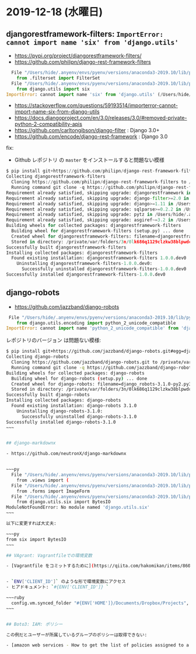 # 2019-12-18 (水曜日)

## djangorestframework-filters: `ImportError: cannot import name 'six' from 'django.utils'`

- https://pypi.org/project/djangorestframework-filters/
- https://github.com/philipn/django-rest-framework-filters

~~~python
  File "/Users/hide/.anyenv/envs/pyenv/versions/anaconda3-2019.10/lib/python3.7/site-packages/rest_framework_filters/__init__.py", line 3, in <module>
    from .filterset import FilterSet
  File "/Users/hide/.anyenv/envs/pyenv/versions/anaconda3-2019.10/lib/python3.7/site-packages/rest_framework_filters/filterset.py", line 8, in <module>
    from django.utils import six
ImportError: cannot import name 'six' from 'django.utils' (/Users/hide/.anyenv/envs/pyenv/versions/anaconda3-2019.10/lib/python3.7/site-packages/django/utils/__init__.py)
~~~

- https://stackoverflow.com/questions/59193514/importerror-cannot-import-name-six-from-django-utils
- https://docs.djangoproject.com/en/3.0/releases/3.0/#removed-private-python-2-compatibility-apis
- https://github.com/carltongibson/django-filter : Django 3.0+
- https://github.com/encode/django-rest-framework : Django 3.0

fix:

- Github レポジトリ の `master` をインストールすると問題ない模様

~~~py
$ pip install git+https://github.com/philipn/django-rest-framework-filters#egg=djangorestframework-filters -U
Collecting djangorestframework-filters
  Cloning https://github.com/philipn/django-rest-framework-filters to /private/var/folders/3n/0lk686q1129clzkw38blpwdc0000gp/T/pip-install-fglajf72/djangorestframework-filters
  Running command git clone -q https://github.com/philipn/django-rest-framework-filters /private/var/folders/3n/0lk686q1129clzkw38blpwdc0000gp/T/pip-install-fglajf72/djangorestframework-filters
Requirement already satisfied, skipping upgrade: djangorestframework in /Users/hide/.anyenv/envs/pyenv/versions/anaconda3-2019.10/lib/python3.7/site-packages (from djangorestframework-filters) (3.11.0)
Requirement already satisfied, skipping upgrade: django-filter>=2.0 in /Users/hide/.anyenv/envs/pyenv/versions/anaconda3-2019.10/lib/python3.7/site-packages (from djangorestframework-filters) (2.2.0)
Requirement already satisfied, skipping upgrade: django>=1.11 in /Users/hide/.anyenv/envs/pyenv/versions/anaconda3-2019.10/lib/python3.7/site-packages (from djangorestframework->djangorestframework-filters) (3.0)
Requirement already satisfied, skipping upgrade: sqlparse>=0.2.2 in /Users/hide/.anyenv/envs/pyenv/versions/anaconda3-2019.10/lib/python3.7/site-packages (from django>=1.11->djangorestframework->djangorestframework-filters) (0.3.0)
Requirement already satisfied, skipping upgrade: pytz in /Users/hide/.anyenv/envs/pyenv/versions/anaconda3-2019.10/lib/python3.7/site-packages (from django>=1.11->djangorestframework->djangorestframework-filters) (2019.3)
Requirement already satisfied, skipping upgrade: asgiref~=3.2 in /Users/hide/.anyenv/envs/pyenv/versions/anaconda3-2019.10/lib/python3.7/site-packages (from django>=1.11->djangorestframework->djangorestframework-filters) (3.2.3)
Building wheels for collected packages: djangorestframework-filters
  Building wheel for djangorestframework-filters (setup.py) ... done
  Created wheel for djangorestframework-filters: filename=djangorestframework_filters-1.0.0.dev0-cp37-none-any.whl size=20219 sha256=16be1d732f5e97c58b0e20126072ece21d2ca32b5786fb8d61a19c514baaf00f
  Stored in directory: /private/var/folders/3n/0lk686q1129clzkw38blpwdc0000gp/T/pip-ephem-wheel-cache-4l8au8gl/wheels/f0/b4/bb/3c390b5db3ab537b6c7d00225970fcfc26e243db850139495a
Successfully built djangorestframework-filters
Installing collected packages: djangorestframework-filters
  Found existing installation: djangorestframework-filters 1.0.0.dev0
    Uninstalling djangorestframework-filters-1.0.0.dev0:
      Successfully uninstalled djangorestframework-filters-1.0.0.dev0
Successfully installed djangorestframework-filters-1.0.0.dev0
~~~

## django-robots

- https://github.com/jazzband/django-robots

~~~~python
 File "/Users/hide/.anyenv/envs/pyenv/versions/anaconda3-2019.10/lib/python3.7/site-packages/robots/models.py", line 3, in <module>
    from django.utils.encoding import python_2_unicode_compatible
ImportError: cannot import name 'python_2_unicode_compatible' from 'django.utils.encoding' (/Users/hide/.anyenv/envs/pyenv/versions/anaconda3-2019.10/lib/python3.7/site-packages/django/utils/encoding.py)
~~~~

レポジトリのバージョン は問題ない模様:

~~~~bash
$ pip install git+https://github.com/jazzband/django-robots.git#egg=django-robots -U
Collecting django-robots
  Cloning https://github.com/jazzband/django-robots.git to /private/var/folders/3n/0lk686q1129clzkw38blpwdc0000gp/T/pip-install-p0gmqodq/django-robots
  Running command git clone -q https://github.com/jazzband/django-robots.git /private/var/folders/3n/0lk686q1129clzkw38blpwdc0000gp/T/pip-install-p0gmqodq/django-robots
Building wheels for collected packages: django-robots
  Building wheel for django-robots (setup.py) ... done
  Created wheel for django-robots: filename=django_robots-3.1.0-py2.py3-none-any.whl size=62939 sha256=37488f2484178fdc64e0c9702ec2cecc711faaaa6f47b96a37c11e2fa9e9d3f1
  Stored in directory: /private/var/folders/3n/0lk686q1129clzkw38blpwdc0000gp/T/pip-ephem-wheel-cache-1r0cb44s/wheels/5c/c4/f3/fa5da4954229f3bdcd25d90c754e4c33bc4de24a88133ab70e
Successfully built django-robots
Installing collected packages: django-robots
  Found existing installation: django-robots 3.1.0
    Uninstalling django-robots-3.1.0:
      Successfully uninstalled django-robots-3.1.0
Successfully installed django-robots-3.1.0
~~~


## django-markdownx

- https://github.com/neutronX/django-markdownx


~~~py
  File "/Users/hide/.anyenv/envs/pyenv/versions/anaconda3-2019.10/lib/python3.7/site-packages/markdownx/urls.py", line 9, in <module>
    from .views import (
  File "/Users/hide/.anyenv/envs/pyenv/versions/anaconda3-2019.10/lib/python3.7/site-packages/markdownx/views.py", line 5, in <module>
    from .forms import ImageForm
  File "/Users/hide/.anyenv/envs/pyenv/versions/anaconda3-2019.10/lib/python3.7/site-packages/markdownx/forms.py", line 8, in <module>
    from django.utils.six import BytesIO
ModuleNotFoundError: No module named 'django.utils.six'
~~~

以下に変更すれば大丈夫:

~~~py
from six import BytesIO
~~~

## VAgrant: Vagrantfileでの環境変数

- [Vagrantfile をコミットするために](https://qiita.com/hakomikan/items/860bb960699889849933)


- `ENV['CLIENT_ID']` のような形で環境変数にアクセス
- ヒアドキュメント: `#{ENV['CLIENT_ID']} `

~~~ruby
  config.vm.synced_folder "#{ENV['HOME']}/Documents/Dropbox/Projects", "/home/vagrant/projects"
~~~


## Boto3: IAM: ポリシー

この例だとユーザーが所属しているグループのポリシーは取得できない:

- [amazon web services - How to get the list of policies assigned to a user using boto3 for an aws profile? - Stack Overflow](https://stackoverflow.com/questions/35327051/how-to-get-the-list-of-policies-assigned-to-a-user-using-boto3-for-an-aws-profil)
